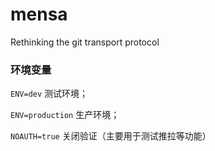 # mensa
Rethinking the git transport protocol

### 环境变量

`ENV=dev` 测试环境；

`ENV=production` 生产环境；

`NOAUTH=true` 关闭验证（主要用于测试推拉等功能）